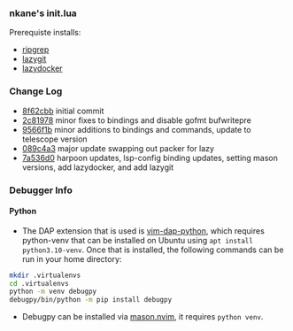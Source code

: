 ### nkane's init.lua

Prerequiste installs:

- [ripgrep](https://github.com/BurntSushi/ripgrep)
- [lazygit](https://github.com/jesseduffield/lazygit)
- [lazydocker](https://github.com/jesseduffield/lazydocker)

### Change Log

- [8f62cbb](https://github.com/nkane/init.lua/commit/8f62cbb3b422183aff37540f56a6caa068ac5d77) initial commit
- [2c81978](https://github.com/nkane/init.lua/commit/2c8197830ec8fac4f9d72d87931d48759ce9817b) minor fixes to bindings and disable gofmt bufwritepre
- [9566f1b](https://github.com/nkane/init.lua/commit/9566f1be2f6f842ad47732d149d9ccdce1b6edad) minor additions to bindings and commands, update to telescope version
- [089c4a3](https://github.com/nkane/init.lua/commit/089c4a3da946e8fb414a8da86900e0ea04f41c86) major update swapping out packer for lazy
- [7a536d0](https://github.com/nkane/init.lua/commit/7a536d0720d484dc09621ff29478a120e7a4fecb) harpoon updates, lsp-config binding updates, setting mason versions, add lazydocker, and add lazygit

### Debugger Info

#### Python

- The DAP extension that is used is [vim-dap-python](https://github.com/mfussenegger/nvim-dap-python), which requires
  python-venv that can be installed on Ubuntu using `apt install python3.10-venv`. Once that is installed, the following
  commands can be run in your home directory:

```bash
mkdir .virtualenvs
cd .virtualenvs
python -m venv debugpy
debugpy/bin/python -m pip install debugpy
```

- Debugpy can be installed via [mason.nvim](https://github.com/williamboman/mason.nvim), it requires `python venv`.
